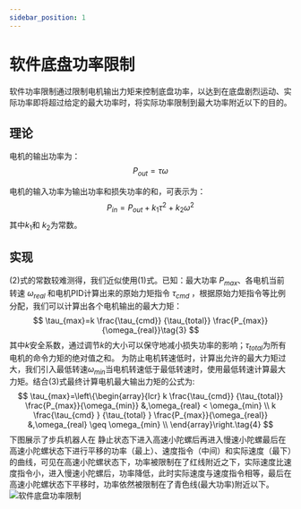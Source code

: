 ```yaml
---
sidebar_position: 1
---
```


# 软件底盘功率限制

软件功率限制通过限制电机输出力矩来控制底盘功率，以达到在底盘剧烈运动、实际功率即将超过给定的最大功率时，将实际功率限制到最大功率附近以下的目的。

## 理论

电机的输出功率为：
$$
P_{out} = \tau \omega\tag{1}
$$

电机的输入功率为输出功率和损失功率的和，可表示为：
$$
P_{in} = P_{out} + k_1 \tau^2 + k_2 \omega^2\tag{2}
$$
其中$k_1$和 $k_2$为常数。

## 实现

(2)式的常数较难测得，我们近似使用(1)式。已知：最大功率 $P_{max}$、各电机当前转速 $\omega_{real}$ 和电机PID计算出来的原始力矩指令 $\tau_{cmd}$ ，根据原始力矩指令等比例分配，我们可以计算出各个电机输出的最大力矩：
$$
\tau_{max}=k \frac{\tau_{cmd}} {\tau_{total}} \frac{P_{max}}{\omega_{real}}\tag{3}
$$
其中$k$安全系数，通过调节$k$的大小可以保守地减小损失功率的影响；$\tau_{total}$为所有电机的命令力矩的绝对值之和。
为防止电机转速低时，计算出允许的最大力矩过大，我们引入最低转速$\omega_{min}$当电机转速低于最低转速时，使用最低转速计算最大力矩。结合(3)式最终计算电机最大输出力矩的公式为:
$$
\tau_{max}=\left\{\begin{array}{lcr}
         k \frac{\tau_{cmd}} {\tau_{total}} \frac{P_{max}}{\omega_{min}} 
         &,\omega_{real} < \omega_{min}
         \\
         k \frac{\tau_{cmd}  } {\tau_{total}  } \frac{P_{max}}{\omega_{real}}  
         &,\omega_{real} \geq \omega_{min} \\
    \end{array}\right.\tag{4}
$$
下图展示了步兵机器人在 静止状态下进入高速小陀螺后再进入慢速小陀螺最后在高速小陀螺状态下进行平移的功率（最上）、速度指令（中间）和实际速度（最下）的曲线，可见在高速小陀螺状态下，功率被限制在了红线附近之下，实际速度比速度指令小，进入慢速小陀螺后，功率降低，此时实际速度与速度指令相等，最后在高速小陀螺状态下平移时，功率依然被限制在了青色线(最大功率)附近以下。
![软件底盘功率限制](/img/digging_deeper/software_power_limit.png)

